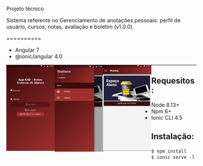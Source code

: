 Projeto técnico 

Sistema referente no Gerenciamento de anotações pessoais: perfil de usuário, cursos, notas, avaliação e boletim (v1.0.0).

==========

* Angular 7
* @ionic/angular 4.0

<img src="https://github.com/wallacecamacho/ead-ionic-springboot/blob/master/frontend/src/assets/img/login.png" width="128" align="left" />
<img src="https://github.com/wallacecamacho/ead-ionic-springboot/blob/master/frontend/src/assets/img/home.png" width="128" align="left" />
<img src="https://github.com/wallacecamacho/ead-ionic-springboot/blob/master/frontend/src/assets/img/home2.png" width="128" align="left" />

---

Requesitos:
------------

* Node 8.13+
* Npm 6+
* Ionic CLI 4.5

Instalação:
------------

```
$ npm install
$ ionic serve -l
```

